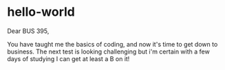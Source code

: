# hello-world

Dear BUS 395,

  You have taught me the basics of coding, and now it's time to get down to business. The next test is looking challenging but i'm certain with a few days of studying I can get at least a B on it!
